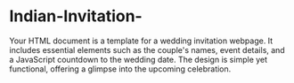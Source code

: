 # Indian-Invitation-
Your HTML document is a template for a wedding invitation webpage. It includes essential elements such as the couple's names, event details, and a JavaScript countdown to the wedding date. The design is simple yet functional, offering a glimpse into the upcoming celebration.
